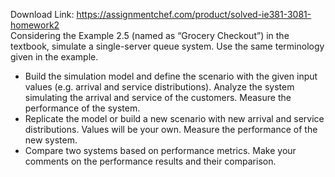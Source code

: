 Download Link: https://assignmentchef.com/product/solved-ie381-3081-homework2
<br>
Considering the Example 2.5 (named as “Grocery Checkout”) in the textbook, simulate a single-server queue system. Use the same terminology given in the example.

<ul>

 <li>Build the simulation model and define the scenario with the given input values (e.g. arrival and service distributions). Analyze the system simulating the arrival and service of the customers. Measure the performance of the system.</li>

 <li>Replicate the model or build a new scenario with new arrival and service distributions. Values will be your own. Measure the performance of the new system.</li>

 <li>Compare two systems based on performance metrics. Make your comments on the performance results and their comparison.</li>

</ul>